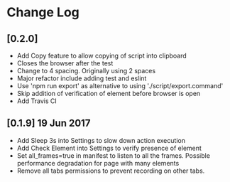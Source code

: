 # Change Log

## [0.2.0]
- Add Copy feature to allow copying of script into clipboard
- Closes the browser after the test
- Change to 4 spacing. Originally using 2 spaces
- Major refactor include adding test and eslint
- Use 'npm run export' as alternative to using './script/export.command'
- Skip addition of verification of element before browser is open
- Add Travis CI

## [0.1.9] 19 Jun 2017
- Add Sleep 3s into Settings to slow down action execution
- Add Check Element into Settings to verify presence of element
- Set all_frames=true in manifest to listen to all the frames. Possible performance degradation for page with many elements
- Remove all tabs permissions to prevent recording on other tabs.